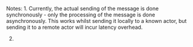 Notes:
1.
Currently, the actual sending of the message is done synchronously - only the
processing of the message is done asynchronously. This works whilst sending it
locally to a known actor, but sending it to a remote actor will incur latency
overhead.

2.
